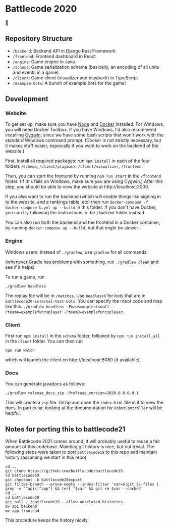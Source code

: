 # Battlecode 2020

🍜

## Repository Structure

- `/backend`: Backend API in Django Rest Framework
- `/frontend`: Frontend dashboard in React
- `/engine`: Game engine in Java
- `/schema`: Game serialization schema (basically, an encoding of all units and events in a game)
- `/client`: Game client (visualizer and playback) in TypeScript
- `/example-bots`: A bunch of example bots for the game!

## Development

### Website

To get set up, make sure you have [Node](https://nodejs.org/en/download/) and [Docker](https://docs.docker.com/docker-for-mac/install/) installed. For Windows, you will need Docker Toolbox. If you have Windows, I'd also recommend installing [Cygwin](https://www.cygwin.com/), since we have some bash scripts that won't work with the standard Windows command prompt. (Docker is not strictly necessary, but it makes stuff easier, especially if you want to work on the backend of the website.)

First, install all required packages: run `npm install` in each of the four folders `/schema`, `/client/playback`, `/client/visualizer`, `/frontend`.

Then, you can start the frontend by running `npm run start` in the `/frontend` folder. (If this fails on Windows, make sure you are using Cygwin.) After this step, you should be able to view the website at http://localhost:3000.

If you also want to run the backend (which will enable things like signing in to the website, and a rankings table, etc) then run `docker-compose -f docker-compose-b.yml up --build` in this folder. If you don't have Docker, you can try following the instructions in the `/backend` folder instead.

You can also run both the backend and the frontend in a Docker container, by running `docker-compose up --build`, but that might be slower.

### Engine

Windows users: Instead of `./gradlew`, use `gradlew` for all commands.

(whenever Gradle has problems with something, run `./gradlew clean` and see if it helps)

To run a game, run

```
./gradlew headless
```

The replay file will be in `/matches`. Use `headlessX` for bots that are in `battlecode20-internal-test-bots`. You can specify the robot code and map like this: `./gradlew headless -Pmaps=maptestsmall -PteamA=examplefuncsplayer -PteamB=examplefuncsplayer`.

### Client

First run `npm install` in the `schema` folder, followed by `npm run install_all` in the `client` folder. You can then run

```
npm run watch
```

which will launch the client on http://localhost:8080 (if available).

### Docs

You can generate javadocs as follows:

```
./gradlew release_docs_zip -Prelease_version=2020.0.0.0.0.1
```

This will create a `zip` file. Unzip and open the `index.html` file in it to view the docs. In particular, looking at the documentation for `RobotController` will be helpful.

## Notes for porting this to battlecode21

When Battlecode 2021 comes around, it will probably useful to reuse a fair amount of this codebase. Mainting git history is nice, but not trivial. The following steps were taken to port `battlecode19` to this repo and maintain history (assuming we start in this repo):

```
cd ..
git clone https://github.com/battlecode/battlecode19
cd battlecode19
git checkout -b battlecode20export
git filter-branch --prune-empty --index-filter 'var=$(git ls-files | grep -v "^api\|^app") && test "$var" && git rm $var --cached'
cd ..
cd battlecode20
git pull ../battlecode19 --allow-unrelated-histories
mv api backend
mv app frontend
```

This procedure keeps the history nicely.
